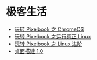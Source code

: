 # 极客生活

* [玩转 Pixelbook 之 ChromeOS](./articles/pixelbook-go-chromeos.md)
* [玩转 Pixelbook 之运行真正 Linux](./articles/pixelbook-go-linux-abc.md)
* [玩转 Pixelbook 之 Linux 进阶](./articles/pixelbook-go-linux-advanced.md)
* [桌面搭建 1.0](./articles/desktop-1.0.md)